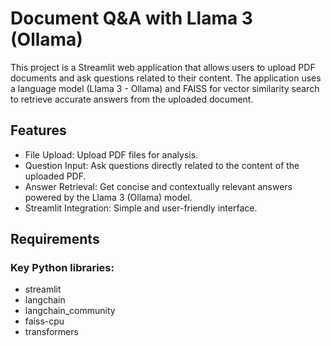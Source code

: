 # Document Q&A with Llama 3 (Ollama)

This project is a Streamlit web application that allows users to upload PDF documents and ask questions related to their content. The application uses a language model (Llama 3 - Ollama) and FAISS for vector similarity search to retrieve accurate answers from the uploaded document.

## Features

- File Upload: Upload PDF files for analysis.
- Question Input: Ask questions directly related to the content of the uploaded PDF.
- Answer Retrieval: Get concise and contextually relevant answers powered by the Llama 3 (Ollama) model.
- Streamlit Integration: Simple and user-friendly interface.

## Requirements

### Key Python libraries:
- streamlit
- langchain
- langchain_community
- faiss-cpu
- transformers
    